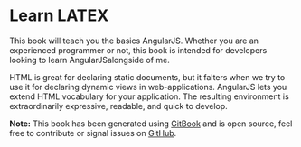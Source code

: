 Learn LATEX
======

This book will teach you the basics AngularJS. Whether you are an experienced programmer or not, this book is intended for developers looking to learn AngularJSalongside of me.


HTML is great for declaring static documents, but it falters when we try to use it for declaring dynamic views in web-applications. AngularJS lets you extend HTML vocabulary for your application. The resulting environment is extraordinarily expressive, readable, and quick to develop.

**Note:** This book has been generated using [GitBook](http://www.gitbook.io) and is open source, feel free to contribute or signal issues on [GitHub](https://github.com/GitbookIO/javascript).
